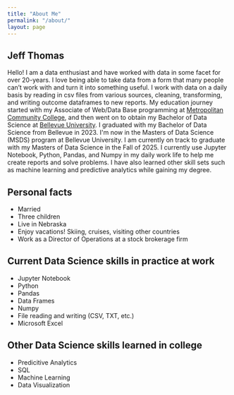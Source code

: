 ```yaml
---
title: "About Me"
permalink: "/about/"
layout: page
---
```


## Jeff Thomas

Hello!  I am a data enthusiast and have worked with data in some facet for over 20-years.  I love being able to take data from a form that many people can’t work with and turn it into something useful.  I work with data on a daily basis by reading in csv files from various sources, cleaning, transforming, and writing outcome dataframes to new reports. My education journey started with my Associate of Web/Data Base programming at [Metropolitan Community College](https://www.mccneb.edu/), and then went on to obtain my Bachelor of Data Science at [Bellevue University]( https://www.bellevue.edu/).  I graduated with my Bachelor of Data Science from Bellevue in 2023. I'm now in the Masters of Data Science (MSDS) program at Bellevue University. I am currently on track to graduate with my Masters of Data Science in the Fall of 2025.  I currently use Jupyter Notebook, Python, Pandas, and Numpy in my daily work life to help me create reports and solve problems.  I have also learned other skill sets such as machine learning and predictive analytics while gaining my degree.

## Personal facts

 - Married
 - Three children
 - Live in Nebraska
 - Enjoy vacations!  Skiing, cruises, visiting other countries
 - Work as a Director of Operations at a stock brokerage firm
 
## Current Data Science skills in practice at work

 - Jupyter Notebook
 - Python
 - Pandas
 - Data Frames
 - Numpy
 - File reading and writing (CSV, TXT, etc.)
 - Microsoft Excel
 
## Other Data Science skills learned in college

 - Predicitive Analytics
 - SQL
 - Machine Learning
 - Data Visualization



